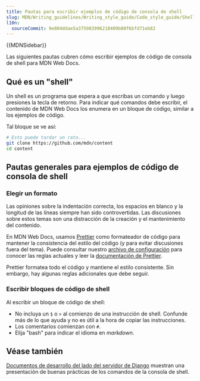 ```yaml
---
title: Pautas para escribir ejemplos de código de consola de shell
slug: MDN/Writing_guidelines/Writing_style_guide/Code_style_guide/Shell
l10n:
  sourceCommit: 9e804ddae5a375983996218409b80f6bfd71eb82
---
```


{{MDNSidebar}}

Las siguientes pautas cubren cómo escribir ejemplos de código de consola de shell para MDN Web Docs.

## Qué es un "shell"

Un shell es un programa que espera a que escribas un comando y luego presiones la tecla de retorno. Para indicar qué comandos debe escribir, el contenido de MDN Web Docs los enumera en un bloque de código, similar a los ejemplos de código.

Tal bloque se ve así:

```bash example-good
# Esto puede tardar un rato...
git clone https://github.com/mdn/content
cd content
```

## Pautas generales para ejemplos de código de consola de shell

### Elegir un formato

Las opiniones sobre la indentación correcta, los espacios en blanco y la longitud de las líneas siempre han sido controvertidas. Las discusiones sobre estos temas son una distracción de la creación y el mantenimiento del contenido.

En MDN Web Docs, usamos [Prettier](https://prettier.io/) como formateador de código para mantener la consistencia del estilo del código (y para evitar discusiones fuera del tema). Puede consultar nuestro [archivo de configuración](https://github.com/mdn/content/blob/main/.prettierrc.json) para conocer las reglas actuales y leer la [documentación de Prettier](https://prettier.io/docs/en/index.html).

Prettier formatea todo el código y mantiene el estilo consistente. Sin embargo, hay algunas reglas adicionales que debe seguir.

### Escribir bloques de código de shell

Al escribir un bloque de código de shell:

- No incluya un `$` o `>` al comienzo de una instrucción de shell. Confunde más de lo que ayuda y no es útil a la hora de copiar las instrucciones.
- Los comentarios comienzan con `#`.
- Elija "bash" para indicar el idioma en _markdown_.

## Véase también

[Documentos de desarrollo del lado del servidor de Django](/es/docs/Learn_web_development/Extensions/Server-side/Django) muestran una presentación de buenas prácticas de los comandos de la consola de shell.
